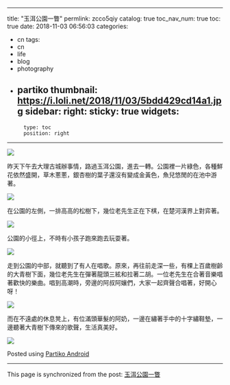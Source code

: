 
---
title: "玉洱公園一瞥"
permlink: zcco5qiy
catalog: true
toc_nav_num: true
toc: true
date: 2018-11-03 06:56:03
categories:
- cn
tags:
- cn
- life
- blog
- photography
- partiko
thumbnail: https://i.loli.net/2018/11/03/5bdd429cd14a1.jpg
sidebar:
    right:
        sticky: true
widgets:
    -
        type: toc
        position: right
---


![](https://i.loli.net/2018/11/03/5bdd429cd14a1.jpg)


昨天下午去大理古城辦事情，路過玉洱公園，進去一轉。公園裡一片綠色，各種鮮花依然盛開，草木蔥蔥，銀杏樹的葉子還沒有變成金黃色，魚兒悠閒的在池中游著。


![](https://i.loli.net/2018/11/03/5bdd42eab3187.jpg)


在公園的左側，一排高高的松樹下，幾位老先生正在下棋，在楚河漢界上對弈著。


![](https://i.loli.net/2018/11/03/5bdd434017d87.jpg)


公園的小徑上，不時有小孩子跑來跑去玩耍著。


![](https://i.loli.net/2018/11/03/5bdd43a2e28d4.jpg)


走到公園的中部，就聽到了有人在唱歌。原來，再往前走深一些，有棵上百歲樹齡的大青樹下面，幾位老先生在彈著龍頭三絃和拉著二胡。一位老先生在合著音樂唱著歡快的樂曲。唱到高潮時，旁邊的阿叔阿孃們，大家一起齊聲合唱著，好開心呀！


![](https://i.loli.net/2018/11/03/5bdd43d9587fb.jpg)


而在不遠處的休息凳上，有位滿頭華髮的阿奶，一邊在繡著手中的十字繡鞋墊，一邊聽著大青樹下傳來的歌聲，生活真美好。


![](https://i.loli.net/2018/11/03/5bdd440159a28.jpg)



Posted using [Partiko Android](https://steemit.com/@partiko-android)

- - -

This page is synchronized from the post: [玉洱公園一瞥](https://steemit.com/@sunai/zcco5qiy)
